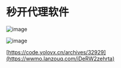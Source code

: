 # 秒开代理软件

![image](https://github.com/user-attachments/assets/126e3fb2-faf1-43d9-9c59-95c4e0efe91d)

![image](https://github.com/user-attachments/assets/a0f6dd82-ea53-4d78-bd6b-d663c708752a)


[https://code.yolovx.cn/archives/32929](https://wwmo.lanzouq.com/iDeRW2zehrta)
